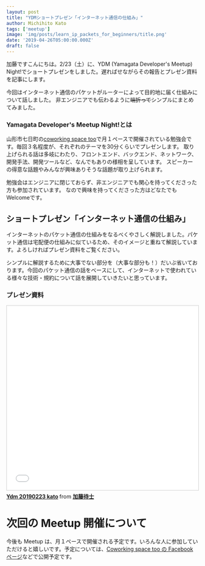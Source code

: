 ```yaml
---
layout: post
title: "YDMショートプレゼン「インターネット通信の仕組み」"
author: Michihito Kato
tags: ['meetup']
image: 'img/posts/learn_ip_packets_for_beginners/title.png'
date: '2019-04-26T05:00:00.000Z'
draft: false
---
```


加藤ですこんにちは。2/23（土）に、YDM (Yamagata Developer's Meetup) Night!でショートプレゼンをしました。遅ればせながらその報告とプレゼン資料を記事にします。

今回はインターネット通信のパケットがルーターによって目的地に届く仕組みについて話しました。
非エンジニアでも伝わるように~~端折って~~シンプルにまとめてみました。

### Yamagata Developer's Meetup Night!とは

山形市七日町の[coworking space too](https://www.coworking-too.com/)で月１ペースで開催されている勉強会です。毎回３名程度が、それぞれのテーマを30分くらいでプレゼンします。
取り上げられる話は多岐にわたり、フロントエンド、バックエンド、ネットワーク、開発手法、開発ツールなど、なんでもありの様相を呈しています。
スピーカーの得意な話題やみんなが興味ありそうな話題が取り上げられます。

勉強会はエンジニアに閉じておらず、非エンジニアでも関心を持ってくださった方も参加されています。
なので興味を持ってくださった方はどなたでもWelcomeです。

## ショートプレゼン「インターネット通信の仕組み」

インターネットのパケット通信の仕組みをなるべくやさしく解説しました。パケット通信は宅配便の仕組みに似ているため、そのイメージと重ねて解説しています。よろしければプレゼン資料をご覧ください。

シンプルに解説するために大事でない部分を（大事な部分も！）だいぶ省いております。今回のパケット通信の話をベースにして、インターネットで使われている様々な技術・規約について話を展開していきたいと思っています。

###  プレゼン資料
<iframe src="//www.slideshare.net/slideshow/embed_code/key/ATGQjLzxVIpVWW" width="595" height="485" frameborder="0" marginwidth="0" marginheight="0" scrolling="no" style="border:1px solid #CCC; border-width:1px; margin-bottom:5px; max-width: 100%;" allowfullscreen> </iframe> <div style="margin-bottom:5px"> <strong> <a href="//www.slideshare.net/secret/ATGQjLzxVIpVWW" title="Ydm 20190223 kato" target="_blank">Ydm 20190223 kato</a> </strong> from <strong><a href="//www.slideshare.net/ssuser0f342f" target="_blank">加藤待士</a></strong> </div>


# 次回の Meetup 開催について

今後も Meetup は、月１ペースで開催される予定です。いろんな人に参加していただけると嬉しいです。予定については、[Coworking space too の Facebook ページ](https://www.facebook.com/as.works.2015/)などで公開予定です。
